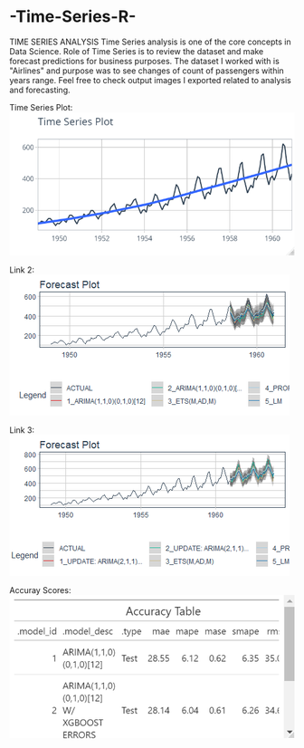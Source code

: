 # -Time-Series-R-

TIME SERIES ANALYSIS
Time Series analysis is one of the core concepts in Data Science. Role of Time Series is to review the dataset and make forecast predictions for business purposes.
The dataset I worked with is "Airlines" and purpose was to see changes of count of passengers within years range.
Feel free to check output images I exported related to analysis and forecasting.



Time Series Plot: ![alt text](https://github.com/Asifmehdiyev/-Time-Series-R-/blob/main/Time%20Series%20Plot.png)



Link 2: ![alt text](https://github.com/Asifmehdiyev/-Time-Series-R-/blob/main/ForeCast%20Plot%20for%20analysis.png)



Link 3: ![alt text](https://github.com/Asifmehdiyev/-Time-Series-R-/blob/main/Forecast%20Plot%20with%20details.png)


Accuray Scores: ![alt text](https://github.com/Asifmehdiyev/-Time-Series-R-/blob/main/Accruacy%20Table.png)

